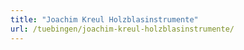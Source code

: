 ```yaml
---
title: "Joachim Kreul Holzblasinstrumente"
url: /tuebingen/joachim-kreul-holzblasinstrumente/
---
```

